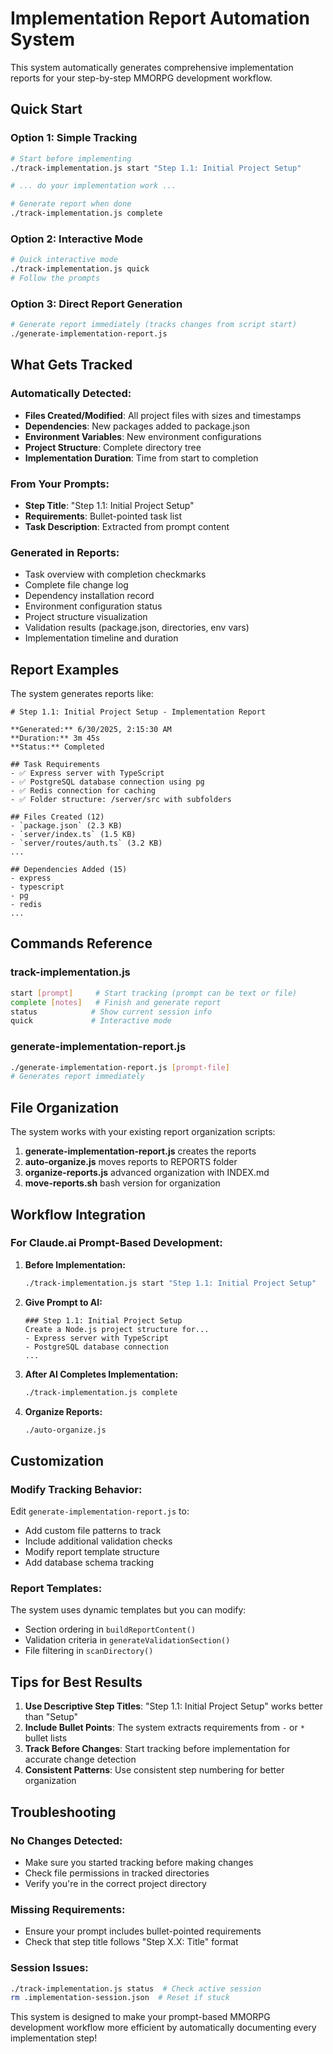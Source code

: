 # Implementation Report Automation System

This system automatically generates comprehensive implementation reports for your step-by-step MMORPG development workflow.

## Quick Start

### Option 1: Simple Tracking
```bash
# Start before implementing
./track-implementation.js start "Step 1.1: Initial Project Setup"

# ... do your implementation work ...

# Generate report when done
./track-implementation.js complete
```

### Option 2: Interactive Mode
```bash
# Quick interactive mode
./track-implementation.js quick
# Follow the prompts
```

### Option 3: Direct Report Generation
```bash
# Generate report immediately (tracks changes from script start)
./generate-implementation-report.js
```

## What Gets Tracked

### Automatically Detected:
- **Files Created/Modified**: All project files with sizes and timestamps
- **Dependencies**: New packages added to package.json
- **Environment Variables**: New environment configurations
- **Project Structure**: Complete directory tree
- **Implementation Duration**: Time from start to completion

### From Your Prompts:
- **Step Title**: "Step 1.1: Initial Project Setup"
- **Requirements**: Bullet-pointed task list
- **Task Description**: Extracted from prompt content

### Generated in Reports:
- Task overview with completion checkmarks
- Complete file change log
- Dependency installation record
- Environment configuration status
- Project structure visualization
- Validation results (package.json, directories, env vars)
- Implementation timeline and duration

## Report Examples

The system generates reports like:
```
# Step 1.1: Initial Project Setup - Implementation Report

**Generated:** 6/30/2025, 2:15:30 AM
**Duration:** 3m 45s
**Status:** Completed

## Task Requirements
- ✅ Express server with TypeScript
- ✅ PostgreSQL database connection using pg
- ✅ Redis connection for caching
- ✅ Folder structure: /server/src with subfolders

## Files Created (12)
- `package.json` (2.3 KB)
- `server/index.ts` (1.5 KB)
- `server/routes/auth.ts` (3.2 KB)
...

## Dependencies Added (15)
- express
- typescript
- pg
- redis
...
```

## Commands Reference

### track-implementation.js
```bash
start [prompt]     # Start tracking (prompt can be text or file)
complete [notes]   # Finish and generate report
status            # Show current session info
quick             # Interactive mode
```

### generate-implementation-report.js
```bash
./generate-implementation-report.js [prompt-file]
# Generates report immediately
```

## File Organization

The system works with your existing report organization scripts:

1. **generate-implementation-report.js** creates the reports
2. **auto-organize.js** moves reports to REPORTS folder
3. **organize-reports.js** advanced organization with INDEX.md
4. **move-reports.sh** bash version for organization

## Workflow Integration

### For Claude.ai Prompt-Based Development:

1. **Before Implementation:**
   ```bash
   ./track-implementation.js start "Step 1.1: Initial Project Setup"
   ```

2. **Give Prompt to AI:**
   ```
   ### Step 1.1: Initial Project Setup
   Create a Node.js project structure for...
   - Express server with TypeScript
   - PostgreSQL database connection
   ...
   ```

3. **After AI Completes Implementation:**
   ```bash
   ./track-implementation.js complete
   ```

4. **Organize Reports:**
   ```bash
   ./auto-organize.js
   ```

## Customization

### Modify Tracking Behavior:
Edit `generate-implementation-report.js` to:
- Add custom file patterns to track
- Include additional validation checks
- Modify report template structure
- Add database schema tracking

### Report Templates:
The system uses dynamic templates but you can modify:
- Section ordering in `buildReportContent()`
- Validation criteria in `generateValidationSection()`
- File filtering in `scanDirectory()`

## Tips for Best Results

1. **Use Descriptive Step Titles**: "Step 1.1: Initial Project Setup" works better than "Setup"
2. **Include Bullet Points**: The system extracts requirements from `-` or `*` bullet lists
3. **Track Before Changes**: Start tracking before implementation for accurate change detection
4. **Consistent Patterns**: Use consistent step numbering for better organization

## Troubleshooting

### No Changes Detected:
- Make sure you started tracking before making changes
- Check file permissions in tracked directories
- Verify you're in the correct project directory

### Missing Requirements:
- Ensure your prompt includes bullet-pointed requirements
- Check that step title follows "Step X.X: Title" format

### Session Issues:
```bash
./track-implementation.js status  # Check active session
rm .implementation-session.json  # Reset if stuck
```

This system is designed to make your prompt-based MMORPG development workflow more efficient by automatically documenting every implementation step!